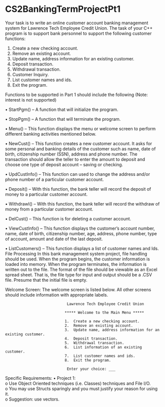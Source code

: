 # CS2BankingTermProjectPt1

Your task is to write an online customer account banking management system for 
Lawrence Tech Employee Credit Union.   The task of your C++ program is to 
support bank personnel to support the following customer functions: 
1.  Create a new checking account. 
2.  Remove an existing account. 
3.  Update name, address information for an existing customer. 
4.  Deposit transaction. 
5.  Withdrawal transaction. 
6.  Customer Inquiry. 
7.  List customer names and ids. 
8.  Exit the program. 
 
Functions to be supported in Part 1 should include the following (Note:  interest is 
not supported)  
        
• StartPgm() – A function that will initialize the program. 
 
• StopPgm() – A function that will terminate the program. 
 
• Menu() – This function displays the menu or welcome screen to perform 
different banking activities mentioned below. 
 
• NewCust() – This function creates a new customer account. It asks for 
some  personal and banking details of the customer such as name, date 
of birth, citizenship number (SSN), address and phone number. The 
transaction should allow the teller to enter the amount to deposit and 
choose one type of deposit account – saving or checking. 
 
• UpdCustInfo() – This function can used to change the address and/or 
phone number of a particular customer account. 
 
• Deposit() – With this function, the bank teller will record the deposit of 
money to a particular customer account.  
 
• Withdrawl() – With this function, the bank teller will record the 
withdraw of money from a particular customer account. 
 
• DelCust() – This function is for deleting a customer account. 
 
• ViewCustInfo() – This function displays the customer’s account number, 
name, date of birth, citizenship number, age, address, phone number, 
type of account, amount and date of the last deposit.  
 
• ListCustomers() – This function displays a list of customer names and 
Ids.  
File Processing 
In this bank management system project, file handling should be used.  When the 
program begins, the customer information is loaded into memory.  When the 
program terminates, the information is written out to the file. 
The format of the file should be viewable as an Excel spread sheet.  That is, the 
file type for input and output should be a .CSV file.  Presume that the initial file is 
empty. 
 
Welcome Screen: 
The welcome screen is listed below.  All other screens should include information 
with appropriate labels. 
 

                                Lawrence Tech Employee Credit Union        
 
                               ***** Welcome to the Main Menu *****     
 
                               1.  Create a new checking account. 
                               2.  Remove an existing account. 
                               3.  Update name, address information for an existing customer. 
                               4.  Deposit transaction. 
                               5.  Withdrawal transaction. 
                               6.  List information of an existing customer. 
                               7.  List customer names and ids. 
                               8.  Exit the program. 
 
                                Enter your choice: ___ 
                                
 
 Specific Requirements: 
• Project 1:    
o Use Object Oriented techniques (i.e. Classes) techniques and File 
I/O.   
o You may use Structs sparingly and you must justify your reason for 
using it.   
o Suggestion: use vectors.
